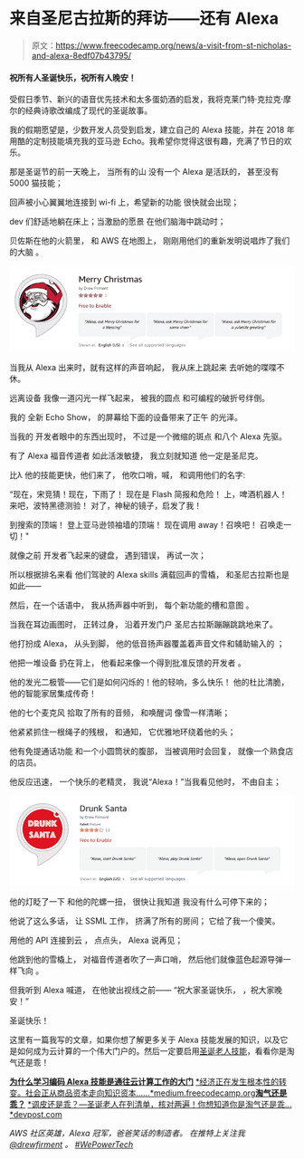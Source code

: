 # 来自圣尼古拉斯的拜访——还有 Alexa

> 原文：<https://www.freecodecamp.org/news/a-visit-from-st-nicholas-and-alexa-8edf07b43795/>

#### 祝所有人圣诞快乐，祝所有人晚安！

受假日季节、新兴的语音优先技术和太多蛋奶酒的启发，我将克莱门特·克拉克·摩尔的经典诗歌改编成了现代的圣诞故事。

我的假期愿望是，少数开发人员受到启发，建立自己的 Alexa 技能，并在 2018 年用酷的定制技能填充我的亚马逊 Echo。我希望你觉得这很有趣，充满了节日的欢乐。

那是圣诞节的前一天晚上，
当所有的山
没有一个 Alexa 是活跃的，
甚至没有 5000 猫技能；

回声被小心翼翼地连接到 wi-fi 上，希望新的功能
很快就会出现；

dev 们舒适地躺在床上；当激励的愿景
在他们脑海中跳动时；

贝佐斯在他的火箭里，
和 AWS 在地图上，
刚刚用他们的重新发明说唱炸了我们的大脑
。

![1*h1jCata2PXOQjemFby5HHQ](img/73c63fc9a29a6aafde861867b5441def.png)

当我从 Alexa
出来时，就有这样的声音响起，
我从床上跳起来
去听她的喋喋不休。

远离设备
我像一道闪光一样飞起来，
被我的圆点
和可编程的破折号绊倒。

我的
全新 Echo Show，
的屏幕给下面的设备带来了正午
的光泽。

当我的
开发者眼中的东西出现时，
不过是一个微缩的斑点
和八个 Alexa 先驱。

有了 Alexa 福音传道者
如此活泼敏捷，
我立刻就知道
他一定是圣尼克。

比λ
他的技能更快，他们来了，
他吹口哨，喊，
和调用他们的名字:

“现在，宋竞猜！现在，下雨了！
现在是 Flash 简报和危险！
上，啤酒机器人！来吧，波特黑德测验！
对了，神秘的镜子，启发了我！

到搜索的顶端！
登上亚马逊领袖墙的顶端！
现在调用 away！召唤吧！
召唤走一切！"

就像之前
开发者飞起来的键盘，
遇到错误，
再试一次；

所以根据排名来看
他们驾驶的 Alexa skills
满载回声的雪橇，
和圣尼古拉斯也是如此——

然后，在一个话语中，
我从扬声器中听到，
每个新功能的槽和意图
。

当我在耳边画图时，
正转过身，
沿着开发门户
圣尼古拉斯蹦蹦跳跳地来了。

他打扮成 Alexa，
从头到脚，
他的低音扬声器覆盖着声音文件和辅助输入的
；

他把一堆设备
扔在背上，
他看起来像一个得到批准反馈的开发者
。

他的发光二极管——它们是如何闪烁的！他的轻响，多么快乐！
他的杜比清脆，
他的智能家居集成传奇！

他的七个麦克风
拾取了所有的音频，
和唤醒词
像雪一样清晰；

他紧紧抓住一根绳子的残根，
和通知，
它优雅地环绕着他的头；

他有免提通话功能
和一个小圆筒状的腹部，
当被调用时会回复，
就像一个熟食店的店员。

他反应迅速，
一个快乐的老精灵，
我说“Alexa！”当我看见他时，
不由自主；

![1*QeJy4svSDeVxtLwZU34ydg](img/013cd75eb67a8ca9ea3830376453e9e5.png)

他的灯眨了一下
和他的陀螺一扭，
很快让我知道
我没有什么可停下来的；

他说了这么多话，
让 SSML 工作，
挤满了所有的房间；
它给了我一个傻笑。

用他的 API 连接到云
，
点点头，
Alexa 说再见；

他跳到他的雪橇上，
对福音传道者吹了一声口哨，
然后他们就像蓝色起源导弹一样飞向
。

但我听到 Alexa 喊道，
在他驶出视线之前——
“祝大家圣诞快乐，
，祝大家晚安！”

圣诞快乐！

这里有一篇我写的文章，如果你想了解更多关于 Alexa 技能发展的知识，以及它是如何成为云计算的一个伟大门户的。然后一定要启用[圣诞老人技能](https://www.amazon.com/Drew-Firment-Santa-Claus/dp/B076Z13QSV/)，看看你是淘气还是乖！

[**为什么学习编码 Alexa 技能是通往云计算工作的大门**](https://medium.freecodecamp.org/why-learning-to-code-alexa-skills-is-the-gateway-to-a-cloud-computing-job-fa13c1c0c853)
[*经济正在发生根本性的转变。社会正从商品资本走向知识资本……*medium.freecodecamp.org](https://medium.freecodecamp.org/why-learning-to-code-alexa-skills-is-the-gateway-to-a-cloud-computing-job-fa13c1c0c853)[**淘气还是乖？**](https://devpost.com/software/naughty-or-nice)
[*调皮还是乖？—圣诞老人在列清单，核对两遍！你想知道你是淘气还是乖…*devpost.com](https://devpost.com/software/naughty-or-nice)

*AWS 社区英雄，Alexa 冠军，爸爸笑话的制造者。*
*在推特上关注我 [@drewfirment](https://twitter.com/drewfirment) 。 [#WePowerTech](https://info.acloud.guru/we-power-tech)*